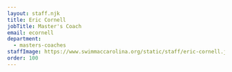 ```yaml
---
layout: staff.njk
title: Eric Cornell
jobTitle: Master's Coach
email: ecornell
department:
  - masters-coaches
staffImage: https://www.swimmaccarolina.org/static/staff/eric-cornell.jpg
order: 100
---
```

